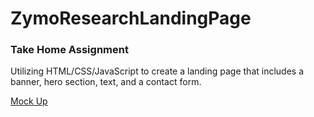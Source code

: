 # ZymoResearchLandingPage

<h3>
Take Home Assignment
</h3>
<p>
Utilizing HTML/CSS/JavaScript to create a landing page that includes a banner, hero section, text, and a contact form.
</p>

<a href="https://drive.google.com/file/d/1arL44ykP6PpyITFWM_xtZKwCSj_VYXW8/view?usp=drive_link">Mock Up</a>
